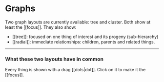 # Graphs

Two graph layouts are currently available: tree and cluster. Both show at least the [[focus]]. They also show:
- [[tree]]: focused on one thing of interest and its progeny (sub-hierarchy)
- [[radial]]: immediate relationships: children, parents and related things.

---
### What these two layouts have in common

Every thing is shown with a drag [[dots|dot]]. Click on it to make it the [[focus]].
